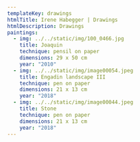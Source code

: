 ```yaml
---
templateKey: drawings
htmlTitle: Irene Habegger | Drawings
htmlDescription: Drawings
paintings:
  - img: ../../static/img/100_0466.jpg
    title: Joaquin
    technique: pensil on paper
    dimensions: 29 x 50 cm
    year: "2010"
  - img: ../../static/img/image00054.jpeg
    title: Engadin landscape III
    technique: pen on paper
    dimensions: 21 x 13 cm
    year: "2018"
  - img: ../../static/img/image00044.jpeg
    title: Stone
    technique: pen on paper
    dimensions: 21 x 13 cm
    year: "2018"
---
```

